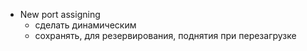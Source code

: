 - New port assigning
    - сделать динамическим 
    - сохранять, для резервирования, поднятия при перезагрузке